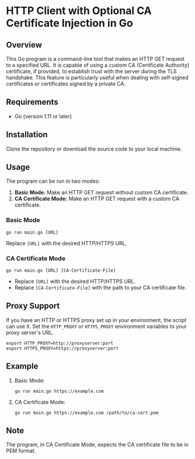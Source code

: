 # HTTP Client with Optional CA Certificate Injection in Go

## Overview
This Go program is a command-line tool that makes an HTTP GET request to a specified URL. It is capable of using a custom CA (Certificate Authority) certificate, if provided, to establish trust with the server during the TLS handshake. This feature is particularly useful when dealing with self-signed certificates or certificates signed by a private CA.

## Requirements
- Go (version 1.11 or later)

## Installation
Clone the repository or download the source code to your local machine.

## Usage
The program can be run in two modes:
1. **Basic Mode:** Make an HTTP GET request without custom CA certificate.
2. **CA Certificate Mode:** Make an HTTP GET request with a custom CA certificate.

### Basic Mode
```
go run main.go [URL]
```
Replace `[URL]` with the desired HTTP/HTTPS URL.

### CA Certificate Mode
```
go run main.go [URL] [CA-Certificate-File]
```
- Replace `[URL]` with the desired HTTP/HTTPS URL.
- Replace `[CA-Certificate-File]` with the path to your CA certificate file.

## Proxy Support
If you have an HTTP or HTTPS proxy set up in your environment, the script can use it. Set the `HTTP_PROXY` or `HTTPS_PROXY` environment variables to your proxy server's URL.

```
export HTTP_PROXY=http://proxyserver:port
export HTTPS_PROXY=https://proxyserver:port
```

## Example
1. Basic Mode:
   ```
   go run main.go https://example.com
   ```
2. CA Certificate Mode:
   ```
   go run main.go https://example.com /path/to/ca-cert.pem
   ```

## Note
The program, in CA Certificate Mode, expects the CA certificate file to be in PEM format.
